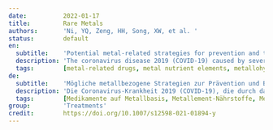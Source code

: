 ```yaml
---
date:          2022-01-17
title:         Rare Metals
authors:       'Ni, YQ, Zeng, HH, Song, XW, et al. '
status:        default
en:
  subtitle:    'Potential metal-related strategies for prevention and treatment of COVID-19'
  description: 'The coronavirus disease 2019 (COVID-19) caused by severe acute respiratory syndrome coronavirus 2 (SARS-CoV-2) has posed severe threats to human health, public safety, and the global economy. Metal nutrient elements can directly or indirectly take part in human immune responses, and metal-related drugs have served as antiviral drugs and/or enzyme inhibitors for many years, providing potential solutions to the prevention and treatment of COVID-19. Metal-based drugs are currently under a variety of chemical structures and exhibit wide-range bioactivities, demonstrating irreplaceable advantages in pharmacology. This review is an intention to summarize recent progress in the prevention and treatment strategies against COVID-19 from the perspective of metal pharmacology. The current and potential utilization of metal-based drugs is briefly introduced. Specifically, metallohydrogels that have been shown to present superior antiviral activities are stressed in the paper as potential drugs for the treatment of COVID-19.'
  tags:        [metal-related drugs, metal nutrient elements, metallohydrogel, zinc, selenium, magnesium, copper, ferrum]
de:
  subtitle:    'Mögliche metallbezogene Strategien zur Prävention und Behandlung von COVID-19'
  description: 'Die Coronavirus-Krankheit 2019 (COVID-19), die durch das schwere akute respiratorische Syndrom Coronavirus 2 (SARS-CoV-2) verursacht wird, stellt eine ernsthafte Bedrohung für die menschliche Gesundheit, die öffentliche Sicherheit und die Weltwirtschaft dar. Metallische Nährstoffe können direkt oder indirekt an menschlichen Immunreaktionen beteiligt sein, und metallverwandte Arzneimittel dienen seit vielen Jahren als antivirale Arzneimittel und/oder Enzyminhibitoren und bieten potenzielle Lösungen für die Prävention und Behandlung von COVID-19. Medikamente auf Metallbasis haben derzeit eine Vielzahl chemischer Strukturen und weisen eine breite Palette von Bioaktivitäten auf, die in der Pharmakologie unersetzliche Vorteile bieten. In dieser Übersicht sollen die jüngsten Fortschritte bei den Präventions- und Behandlungsstrategien gegen COVID-19 aus der Perspektive der Metallpharmakologie zusammengefasst werden. Die aktuelle und potenzielle Nutzung von Medikamenten auf Metallbasis wird kurz vorgestellt. Insbesondere werden Metallhydrogele, die nachweislich eine überlegene antivirale Aktivität aufweisen, als potenzielle Arzneimittel zur Behandlung von COVID-19 hervorgehoben.' 
  tags:        [Medikamente auf Metallbasis, Metallement-Nährstoffe, Metallhydrogel, Zink, Selen, Magnesium, Kupfer, Eisen]
group:         'Treatments'
credit:        https://doi.org/10.1007/s12598-021-01894-y
---
```

